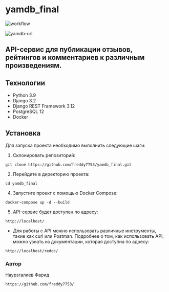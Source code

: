 # yamdb_final
![workflow](https://github.com/freddy7753/yamdb_final/actions/workflows/yamdb_workflow.yml/badge.svg)

![yamdb-url](https://84.201.179.221:8000)

## API-сервис для публикации отзывов, рейтингов и комментариев к различным произведениям.

## Технологии
- Python 3.9
- Django 3.2
- Django REST Framework 3.12
- PostgreSQL 12
- Docker

## Установка
Для запуска проекта необходимо выполнить следующие шаги:

1. Склонировать репозиторий:

``` git clone https://github.com/freddy7753/yamdb_final.git ```

2. Перейдите в директорию проекта:

``` cd yamdb_final ```

4. Запустите проект с помощью Docker Compose:

``` docker-compose up -d --build ```

5. API-сервис будет доступен по адресу:

``` http://localhost/ ```

- Для работы с API можно использовать различные инструменты, такие как curl или Postman. Подробнее о том, как использовать API, можно узнать из документации, которая доступна по адресу: 
    
``` http://localhost/redoc/ ```

### Автор
Наурзгалиев Фарид

``` https://github.com/freddy7753/ ```